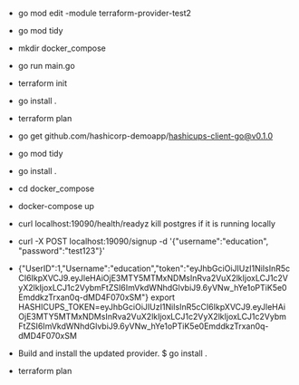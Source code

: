 - go mod edit -module terraform-provider-test2
- go mod tidy
- mkdir docker_compose
- go run main.go
- terraform init
- go install .
- terraform plan
- go get github.com/hashicorp-demoapp/hashicups-client-go@v0.1.0
- go mod tidy
- go install .
- cd docker_compose
- docker-compose up
- curl localhost:19090/health/readyz
    kill postgres if it is running locally
- curl -X POST localhost:19090/signup -d '{"username":"education", "password":"test123"}'
- {"UserID":1,"Username":"education","token":"eyJhbGciOiJIUzI1NiIsInR5cCI6IkpXVCJ9.eyJleHAiOjE3MTY5MTMxNDMsInRva2VuX2lkIjoxLCJ1c2VyX2lkIjoxLCJ1c2VybmFtZSI6ImVkdWNhdGlvbiJ9.6yVNw_hYe1oPTiK5e0EmddkzTrxan0q-dMD4F070xSM"}
    export HASHICUPS_TOKEN=eyJhbGciOiJIUzI1NiIsInR5cCI6IkpXVCJ9.eyJleHAiOjE3MTY5MTMxNDMsInRva2VuX2lkIjoxLCJ1c2VyX2lkIjoxLCJ1c2VybmFtZSI6ImVkdWNhdGlvbiJ9.6yVNw_hYe1oPTiK5e0EmddkzTrxan0q-dMD4F070xSM

- Build and install the updated provider.
$ go install .

- terraform plan